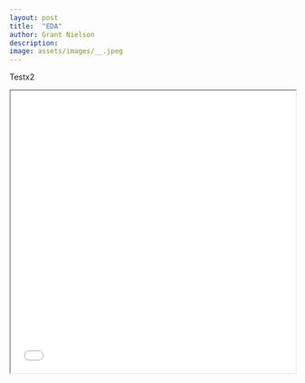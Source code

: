 ```yaml
---
layout: post
title:  "EDA"
author: Grant Nielson
description:  
image: assets/images/__.jpeg
---
```




Testx2


<iframe
  src="{{site.url}}/{{site.baseurl}}/assets/images/winningvSOS_interactive.html"
  style="width:100%; height:500px;"
></iframe>